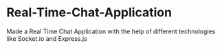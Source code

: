 # Real-Time-Chat-Application
Made a Real Time Chat Application with the help of different technologies like Socket.io and Express.js
